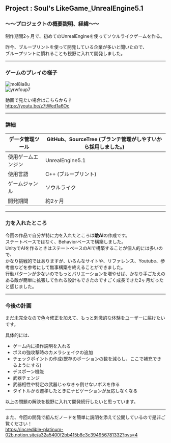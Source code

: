 ## Project : **Soul's LikeGame_UnrealEngine5.1** 

### ～～プロジェクトの概要説明、経緯～～  
制作期間2ヶ月で、初めてのUnrealEngineを使ってソウルライクゲームを作る。  

昨今、ブループリントを使って開発している企業が多いと聞いたので、  
ブループリントに慣れることも視野に入れて開発しました。  

___
### ゲームのプレイの様子  
![mol8ia8u](https://github.com/Ryosuke004682/UnrealEngine5_Soul-sLike/assets/83821881/3ddc903a-73df-4024-98ef-92f7cba1e887)  
![yrwfoup7](https://github.com/Ryosuke004682/UnrealEngine5_Soul-sLike/assets/83821881/3a4ecbd9-0668-4494-a46e-e170f88c9313)  

動画で見たい場合はこちらから☟  
https://youtu.be/z7tWed1a6Oc
___  
### 詳細  
| データ管理ツール | GitHub、SourceTree (ブランチ管理がしやすいから採用しました。)|
----|---- 
| 使用ゲームエンジン | UnrealEngine5.1 |
| 使用言語 | C++ (ブループリント)|
|ゲームジャンル|ソウルライク|
|開発期間|約2ヶ月|　　
---
### 力を入れたところ  
今回の作品で自分が特に力を入れたところは**敵AI**の作成です。  
ステートベースではなく、Behaviorベースで構築しました。  
UnityでAIを作るときはステートベースのAIで構築することが個人的には多いので、  
かなり挑戦的ではありますが、いろんなサイトや、リファレンス、Youtube、参考書などを参考にして無事構築を終えることができました。  
行動パターンが少ないのでもっとバリエーションを増やせば、かなり手ごたえのある敵が簡単に拡張して作れる設計もできたのですごく成長できた2ヶ月だったと感じました。

---
### 今後の計画

まだ未完全なので色々修正を加えて、もっと刺激的な体験をユーザーに届けたいです。

具体的には、

- ゲーム内に操作説明を入れる
- ボスの強攻撃時のカメラシェイクの追加
- チェックポイントの作成(既存のポーションの数を減らし、ここで補充できるようにする)
- デスポーン機能
- 武器チェンジ
- 武器相性や特定の武器じゃなきゃ倒せないボスを作る
- タイトルから遷移したときにナビゲーションが反応しなくなる
  
以上の問題の解決を視野に入れて開発続行したいと思っています。

---
また、今回の開発で組んだノードを簡単に説明を添えて公開しているので是非ご覧ください！   
https://incredible-platinum-02b.notion.site/a32a5400f2bb415b8c3c394956781332?pvs=4
